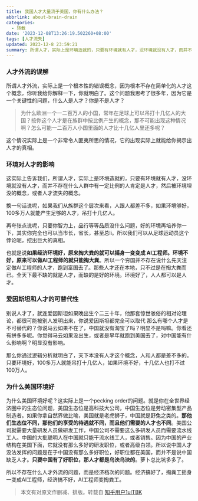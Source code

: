 ```yaml
---
title: 我国人才大量流于美国，你有什么办法？
abbrlink: about-brain-drain
categories:
  - 转载
date: '2023-12-08T13:26:19.502260+08:00'
tags: [人才流失]
updated: 2023-12-8 23:59:21
summary: 所谓人才，实际上是环境造就的，只要有环境就有人才，没环境就没有人才，而并不存在什么人群中有一定比例的人肯定是人才，然后被环境埋没的概念，或者人才流失的概念。
---
```


### 人才外流的误解

所谓人才外流，实际上是一个根本性的错误概念，因为根本不存在简单化的人才这个概念，你听我给你解释一下，你就明白了。这个问题我思考了很多年，因为它是一个关键性的问题，什么人是人才？你是不是人才？

> 为什么欧洲一个一二百万人的小国，常年在足球上可以吊打十几亿人的大国？按你这个人才是在族群中按比例产生的概念，那不可能出现这种情况啊？怎么可能一二百万人小国里面的人才比十几亿人里还多呢？

这个情况实际上是一个非常令人匪夷所思的情况，它的出现实际上就能给你揭示出人才的真相。

### 环境对人才的影响

这实际上告诉我们，所谓人才，实际上是环境造就的，只要有环境就有人才，没环境就没有人才，而并不存在什么人群中有一定比例的人肯定是人才，然后被环境埋没的概念，或者人才流失的概念。

换一句话说呢，如果我们从族群这个层次来看，人跟人都差不多，如果环境够好，100多万人就能产生足够的人才，吊打十几亿人。

再夸张点说呢，只要你智力上，品行等等品质没什么问题，好的环境再培养你一下，其实你完全也可以当市长，省长，甚至总li。所以我们可以从足球运动员这个悖论呢，挖出巨大的真相。

也就是说**如果经济环境好，原来掏大粪的就可以摇身一变变成 AI工程师。环境不好，原来可以做AI工程师的就只能掏大粪**。所以一个穷国并不存在说什么先天注定做AI工程师的人才，跑到富国去了。那些人才还在本地，只不过是在掏大粪而已。全天下最不缺的就是人才，而缺的是好的环境。环境好了，人人都可以是人才。

### 爱因斯坦和人才的可替代性

别说人才了，就连爱因斯坦如果晚出生个二三十年，他那套惊世骇俗的相对论理论，都很可能被别人发明出来，你说爱因斯坦都完全可以取代 那么有哪个人才是不可替代的？你说马云如果不在了，中国就没有淘宝了吗？明显不是吗嘛。你看还有拼多多呢。你觉得马云如果没出生，或者是早年就跑到美国去了，对中国能有什么影响啊？明显没有影响。

那么你通过逻辑分析就明白了，天下本没有人才这个概念，人和人都是差不多的。只要环境好，100多万人就能吊打十几亿人，如果环境不好，十几亿人也打不过100万人。

### 为什么美国环境好

为什么美国环境好呢？这实际上是一个pecking order的问题。就是你在全世界经济圈中的生态位问题，美国生态位是高科技大公司，中国生态位是劳动密集型产品制造者。如果你拿自然界做比喻，美国就是老虎狮子，中国就是野兔之类的。**那他们生态位不同，那他们的享受的待遇就不同，而且他们需要的人才也不同**。美国公司就需要大量研发人员做研发工作，中国公司不需要这么多研发人员而需要流水线工人。中国的大批聪明人在中国就只能干流水线工人，或者销售。因为中国的产业结构在美国下面，它就没有那么多好的研发职位，或者高级白领。所以说中国人才没法发挥的问题是在于中国没有那么多好职位，好职位都在美国，而并不是说中国缺乏人才。**只要中国有了好职位，那人才都是乌泱乌泱的**。萝卜总比坑多多了。

所以不存在什么人才外流的问题，而是经济档次的问题。经济搞好了，掏粪工摇身一变成AI工程师，经济搞不好，AI工程师变掏粪工。

> 本文有对原文作删减、排版。转载自 [知乎用户1ulTBK](https://www.zhihu.com/people/nan-tai-zhi-yan-zhai-61)
